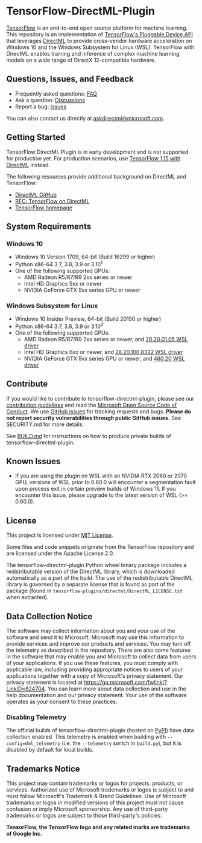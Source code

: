 # TensorFlow-DirectML-Plugin <!-- omit in toc -->

[TensorFlow](https://www.tensorflow.org/) is an end-to-end open source platform for machine learning. This repository is an implementation of [TensorFlow's Pluggable Device API](https://blog.tensorflow.org/2021/06/pluggabledevice-device-plugins-for-TensorFlow.html) that leverages [DirectML](https://github.com/microsoft/DirectML) to provide cross-vendor hardware acceleration on Windows 10 and the Windows Subsystem for Linux (WSL). TensorFlow with DirectML enables training and inference of complex machine learning models on a wide range of DirectX 12-compatible hardware.

## Questions, Issues, and Feedback

- Frequently asked questions: [FAQ](https://docs.microsoft.com/en-us/windows/ai/directml/gpu-faq)
- Ask a question: [Discussions](https://github.com/microsoft/tensorflow-directml-plugin/discussions)
- Report a bug: [Issues](https://github.com/microsoft/tensorflow-directml-plugin/issues) 

You can also contact us directly at askdirectml@microsoft.com.

## Getting Started

TensorFlow DirectML Plugin is in early development and is not supported for production yet. For production scenarios, use [TensorFlow 1.15 with DirectML](https://github.com/microsoft/tensorflow-directml) instead.

The following resources provide additional background on DirectML and TensorFlow:
- [DirectML GitHub](https://github.com/microsoft/DirectML/)
- [RFC: TensorFlow on DirectML](https://github.com/tensorflow/community/pull/243)
- [TensorFlow homepage](https://www.tensorflow.org/)

## System Requirements

### Windows 10

* Windows 10 Version 1709, 64-bit (Build 16299 or higher)
* Python x86-64 3.7, 3.8, 3.9 or 3.10<sup>1</sup>
* One of the following supported GPUs:
  * AMD Radeon R5/R7/R9 2xx series or newer
  * Intel HD Graphics 5xx or newer
  * NVIDIA GeForce GTX 9xx series GPU or newer

### Windows Subsystem for Linux

* Windows 10 Insider Preview, 64-bit (Build 20150 or higher)
* Python x86-64 3.7, 3.8, 3.9 or 3.10<sup>2</sup>
* One of the following supported GPUs:
  * AMD Radeon R5/R7/R9 2xx series or newer, and [20.20.01.05 WSL driver](https://www.amd.com/en/support/kb/release-notes/rn-rad-win-wsl-support)
  * Intel HD Graphics 6xx or newer, and [28.20.100.8322 WSL driver](https://downloadcenter.intel.com/download/29526)
  * NVIDIA GeForce GTX 9xx series GPU or newer, and [460.20 WSL driver](https://developer.nvidia.com/cuda/wsl/download)

## Contribute

If you would like to contribute to tensorflow-directml-plugin, please see our [contribution guidelines](CONTRIBUTING.md) and read the [Microsoft Open Source Code of Conduct](https://opensource.microsoft.com/codeofconduct). We use [GitHub issues](https://github.com/microsoft/tensorflow-directml-plugin/issues) for tracking requests and bugs. **Please do not report security vulnerabilities through public GitHub issues.** See SECURITY.md for more details.

See [BUILD.md](BUILD.md) for instructions on how to produce private builds of tensorflow-directml-plugin.

## Known Issues

- If you are using the plugin on WSL with an NVIDIA RTX 2060 or 2070 GPU, versions of WSL prior to 0.60.0 will encounter a segmentation fault upon process exit in certain preview builds of Windows 11. If you encounter this issue, please upgrade to the latest version of WSL (>= 0.60.0).

## License

This project is licensed under [MIT License](LICENSE).

Some files and code snippets originate from the TensorFlow repository and are licensed under the Apache License 2.0.

The tensorflow-directml-plugin Python wheel binary package includes a redistributable version of the DirectML library, which is downloaded automatically as a part of the build. The use of the redistributable DirectML library is governed by a separate license that is found as part of the package (found in `tensorflow-plugins/directml/DirectML_LICENSE.txt` when extracted).

## Data Collection Notice

The software may collect information about you and your use of the software and send it to Microsoft. Microsoft may use this information to provide services and improve our products and services. You may turn off the telemetry as described in the repository. There are also some features in the software that may enable you and Microsoft to collect data from users of your applications. If you use these features, you must comply with applicable law, including providing appropriate notices to users of your applications together with a copy of Microsoft's privacy statement. Our privacy statement is located at https://go.microsoft.com/fwlink/?LinkID=824704. You can learn more about data collection and use in the help documentation and our privacy statement. Your use of the software operates as your consent to these practices.

### Disabling Telemetry

The official builds of tensorflow-directml-plugin (hosted on [PyPI](https://pypi.org/project/tensorflow-directml-plugin/)) have data collection enabled. This telemetry is enabled when building with `--config=dml_telemetry` (i.e. the `--telemetry` switch in `build.py`), but it is disabled by default for local builds.

## Trademarks Notice

This project may contain trademarks or logos for projects, products, or services. Authorized use of Microsoft trademarks or logos is subject to and must follow Microsoft's Trademark & Brand Guidelines. Use of Microsoft trademarks or logos in modified versions of this project must not cause confusion or imply Microsoft sponsorship. Any use of third-party trademarks or logos are subject to those third-party's policies.

**TensorFlow, the TensorFlow logo and any related marks are trademarks of Google Inc.**